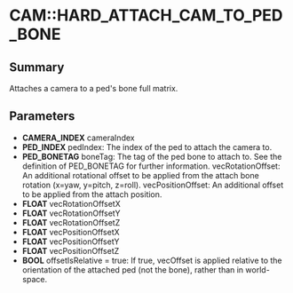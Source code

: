 # CAM::HARD_ATTACH_CAM_TO_PED_BONE

## Summary
Attaches a camera to a ped's bone full matrix.

## Parameters
* **CAMERA_INDEX** cameraIndex
* **PED_INDEX** pedIndex: The index of the ped to attach the camera to.
* **PED_BONETAG** boneTag:
The tag of the ped bone to attach to.
See the definition of PED_BONETAG for further information.
vecRotationOffset: An additional rotational offset to be applied from the attach bone rotation (x=yaw, y=pitch, z=roll).
vecPositionOffset: An additional offset to be applied from the attach position.
* **FLOAT** vecRotationOffsetX
* **FLOAT** vecRotationOffsetY
* **FLOAT** vecRotationOffsetZ
* **FLOAT** vecPositionOffsetX
* **FLOAT** vecPositionOffsetY
* **FLOAT** vecPositionOffsetZ
* **BOOL** offsetIsRelative = true: If true, vecOffset is applied relative to the orientation of the attached ped (not the bone), rather than in world-space.